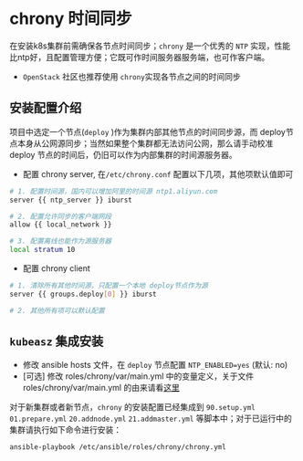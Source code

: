 # chrony 时间同步

在安装k8s集群前需确保各节点时间同步；`chrony` 是一个优秀的 `NTP` 实现，性能比ntp好，且配置管理方便；它既可作时间服务器服务端，也可作客户端。

- `OpenStack` 社区也推荐使用 `chrony`实现各节点之间的时间同步

## 安装配置介绍

项目中选定一个节点(`deploy` )作为集群内部其他节点的时间同步源，而 deploy节点本身从公网源同步；当然如果整个集群都无法访问公网，那么请手动校准deploy 节点的时间后，仍旧可以作为内部集群的时间源服务器。

- 配置 chrony server, 在`/etc/chrony.conf` 配置以下几项，其他项默认值即可

``` bash
# 1. 配置时间源，国内可以增加阿里的时间源 ntp1.aliyun.com
server {{ ntp_server }} iburst

# 2. 配置允许同步的客户端网段
allow {{ local_network }}

# 3. 配置离线也能作为源服务器
local stratum 10
```

- 配置 chrony client

``` bash
# 1. 清除所有其他时间源，只配置一个本地 deploy节点作为源
server {{ groups.deploy[0] }} iburst

# 2. 其他所有项可以默认配置
```

## `kubeasz` 集成安装

- 修改 ansible hosts 文件，在 `deploy` 节点配置 `NTP_ENABLED=yes` (默认: no)
- [可选] 修改 roles/chrony/var/main.yml 中的变量定义，关于文件 roles/chrony/var/main.yml 的由来请看[这里](../setup/config_guide.md)

对于新集群或者新节点，`chrony` 的安装配置已经集成到 `90.setup.yml` `01.prepare.yml` `20.addnode.yml` `21.addmaster.yml` 等脚本中；对于已运行中的集群请执行如下命令进行安装：

`ansible-playbook /etc/ansible/roles/chrony/chrony.yml `

